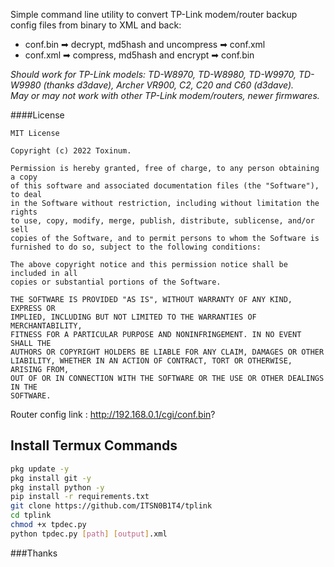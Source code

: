 Simple command line utility to convert TP-Link modem/router backup config files from binary to XML and back:
- conf.bin ➡ decrypt, md5hash and uncompress ➡ conf.xml
- conf.xml ➡ compress, md5hash and encrypt ➡ conf.bin

*Should work for TP-Link models: TD-W8970, TD-W8980, TD-W9970, TD-W9980 (thanks d3dave), Archer VR900, C2, C20 and C60 (d3dave).*<br>
*May or may not work with other TP-Link modem/routers, newer firmwares.*


####License

````
MIT License

Copyright (c) 2022 Toxinum.

Permission is hereby granted, free of charge, to any person obtaining a copy
of this software and associated documentation files (the "Software"), to deal
in the Software without restriction, including without limitation the rights
to use, copy, modify, merge, publish, distribute, sublicense, and/or sell
copies of the Software, and to permit persons to whom the Software is
furnished to do so, subject to the following conditions:

The above copyright notice and this permission notice shall be included in all
copies or substantial portions of the Software.

THE SOFTWARE IS PROVIDED "AS IS", WITHOUT WARRANTY OF ANY KIND, EXPRESS OR
IMPLIED, INCLUDING BUT NOT LIMITED TO THE WARRANTIES OF MERCHANTABILITY,
FITNESS FOR A PARTICULAR PURPOSE AND NONINFRINGEMENT. IN NO EVENT SHALL THE
AUTHORS OR COPYRIGHT HOLDERS BE LIABLE FOR ANY CLAIM, DAMAGES OR OTHER
LIABILITY, WHETHER IN AN ACTION OF CONTRACT, TORT OR OTHERWISE, ARISING FROM,
OUT OF OR IN CONNECTION WITH THE SOFTWARE OR THE USE OR OTHER DEALINGS IN THE
SOFTWARE.
````

Router config link : http://192.168.0.1/cgi/conf.bin?

## Install Termux Commands
````bash
pkg update -y
pkg install git -y
pkg install python -y
pip install -r requirements.txt
git clone https://github.com/ITSN0B1T4/tplink
cd tplink
chmod +x tpdec.py
python tpdec.py [path] [output].xml
````

###Thanks
